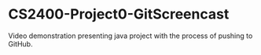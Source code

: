 # CS2400-Project0-GitScreencast
Video demonstration presenting java project with the process of pushing to GitHub.
